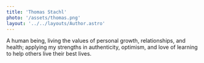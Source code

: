 ```yaml
---
title: 'Thomas Stachl'
photo: '/assets/thomas.png'
layout: '../../layouts/Author.astro'
---
```


A human being, living the values of personal growth, relationships, and health; applying my strengths in authenticity, optimism, and love of learning to help others live their best lives.
